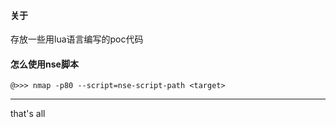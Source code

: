 #### 关于
存放一些用lua语言编写的poc代码

#### 怎么使用nse脚本
`@>>> nmap -p80 --script=nse-script-path <target>`

---
that's all

